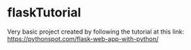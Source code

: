 # flaskTutorial
Very basic project created by following the tutorial at this link: https://pythonspot.com/flask-web-app-with-python/
